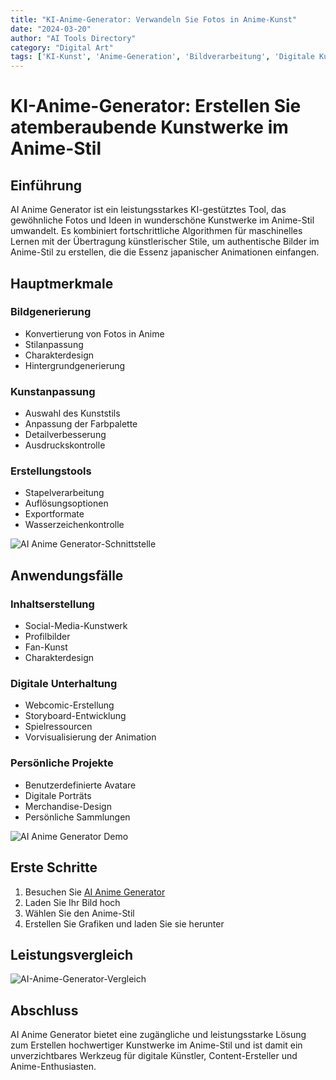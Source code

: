 ```yaml
---
title: "KI-Anime-Generator: Verwandeln Sie Fotos in Anime-Kunst"
date: "2024-03-20"
author: "AI Tools Directory"
category: "Digital Art"
tags: ['KI-Kunst', 'Anime-Generation', 'Bildverarbeitung', 'Digitale Kunst']
---
```

# KI-Anime-Generator: Erstellen Sie atemberaubende Kunstwerke im Anime-Stil

## Einführung

AI Anime Generator ist ein leistungsstarkes KI-gestütztes Tool, das gewöhnliche Fotos und Ideen in wunderschöne Kunstwerke im Anime-Stil umwandelt. Es kombiniert fortschrittliche Algorithmen für maschinelles Lernen mit der Übertragung künstlerischer Stile, um authentische Bilder im Anime-Stil zu erstellen, die die Essenz japanischer Animationen einfangen.

## Hauptmerkmale

### Bildgenerierung
- Konvertierung von Fotos in Anime
- Stilanpassung
- Charakterdesign
- Hintergrundgenerierung

### Kunstanpassung
- Auswahl des Kunststils
- Anpassung der Farbpalette
- Detailverbesserung
- Ausdruckskontrolle

### Erstellungstools
- Stapelverarbeitung
- Auflösungsoptionen
- Exportformate
- Wasserzeichenkontrolle

![AI Anime Generator-Schnittstelle](/imgs/ai-anime-generator/interface.jpg)

## Anwendungsfälle

### Inhaltserstellung
- Social-Media-Kunstwerk
- Profilbilder
- Fan-Kunst
- Charakterdesign

### Digitale Unterhaltung
- Webcomic-Erstellung
- Storyboard-Entwicklung
- Spielressourcen
- Vorvisualisierung der Animation

### Persönliche Projekte
- Benutzerdefinierte Avatare
- Digitale Porträts
- Merchandise-Design
- Persönliche Sammlungen

![AI Anime Generator Demo](/imgs/ai-anime-generator/demo.jpg)

## Erste Schritte

1. Besuchen Sie [AI Anime Generator](https://ai-anime-generator.com)
2. Laden Sie Ihr Bild hoch
3. Wählen Sie den Anime-Stil
4. Erstellen Sie Grafiken und laden Sie sie herunter

## Leistungsvergleich

![AI-Anime-Generator-Vergleich](/imgs/ai-anime-generator/comparison.jpg)

## Abschluss

AI Anime Generator bietet eine zugängliche und leistungsstarke Lösung zum Erstellen hochwertiger Kunstwerke im Anime-Stil und ist damit ein unverzichtbares Werkzeug für digitale Künstler, Content-Ersteller und Anime-Enthusiasten.